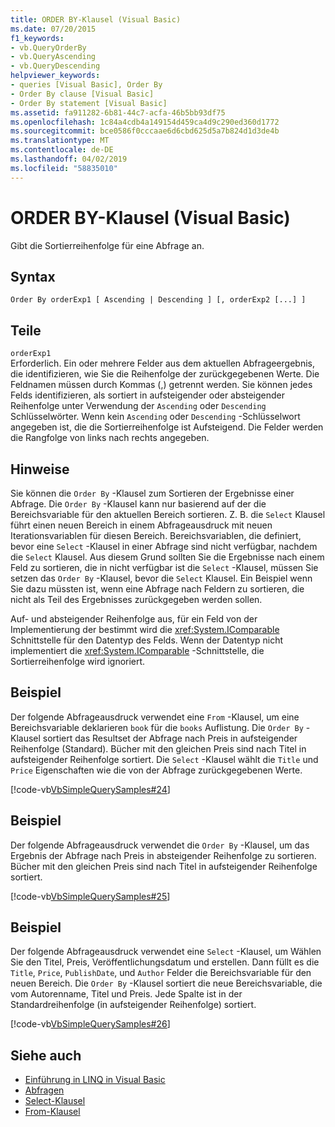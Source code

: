 ```yaml
---
title: ORDER BY-Klausel (Visual Basic)
ms.date: 07/20/2015
f1_keywords:
- vb.QueryOrderBy
- vb.QueryAscending
- vb.QueryDescending
helpviewer_keywords:
- queries [Visual Basic], Order By
- Order By clause [Visual Basic]
- Order By statement [Visual Basic]
ms.assetid: fa911282-6b81-44c7-acfa-46b5bb93df75
ms.openlocfilehash: 1c84a4cdb4a149154d459ca4d9c290ed360d1772
ms.sourcegitcommit: bce0586f0cccaae6d6cbd625d5a7b824d1d3de4b
ms.translationtype: MT
ms.contentlocale: de-DE
ms.lasthandoff: 04/02/2019
ms.locfileid: "58835010"
---
```

# <a name="order-by-clause-visual-basic"></a>ORDER BY-Klausel (Visual Basic)
Gibt die Sortierreihenfolge für eine Abfrage an.  
  
## <a name="syntax"></a>Syntax  
  
```  
Order By orderExp1 [ Ascending | Descending ] [, orderExp2 [...] ]  
```  
  
## <a name="parts"></a>Teile  
 `orderExp1`  
 Erforderlich. Ein oder mehrere Felder aus dem aktuellen Abfrageergebnis, die identifizieren, wie Sie die Reihenfolge der zurückgegebenen Werte. Die Feldnamen müssen durch Kommas (,) getrennt werden. Sie können jedes Felds identifizieren, als sortiert in aufsteigender oder absteigender Reihenfolge unter Verwendung der `Ascending` oder `Descending` Schlüsselwörter. Wenn kein `Ascending` oder `Descending` -Schlüsselwort angegeben ist, die die Sortierreihenfolge ist Aufsteigend. Die Felder werden die Rangfolge von links nach rechts angegeben.  
  
## <a name="remarks"></a>Hinweise  
 Sie können die `Order By` -Klausel zum Sortieren der Ergebnisse einer Abfrage. Die `Order By` -Klausel kann nur basierend auf der die Bereichsvariable für den aktuellen Bereich sortieren. Z. B. die `Select` Klausel führt einen neuen Bereich in einem Abfrageausdruck mit neuen Iterationsvariablen für diesen Bereich. Bereichsvariablen, die definiert, bevor eine `Select` -Klausel in einer Abfrage sind nicht verfügbar, nachdem die `Select` Klausel. Aus diesem Grund sollten Sie die Ergebnisse nach einem Feld zu sortieren, die in nicht verfügbar ist die `Select` -Klausel, müssen Sie setzen das `Order By` -Klausel, bevor die `Select` Klausel. Ein Beispiel wenn Sie dazu müssten ist, wenn eine Abfrage nach Feldern zu sortieren, die nicht als Teil des Ergebnisses zurückgegeben werden sollen.  
  
 Auf- und absteigender Reihenfolge aus, für ein Feld von der Implementierung der bestimmt wird die <xref:System.IComparable> Schnittstelle für den Datentyp des Felds. Wenn der Datentyp nicht implementiert die <xref:System.IComparable> -Schnittstelle, die Sortierreihenfolge wird ignoriert.  
  
## <a name="example"></a>Beispiel  
 Der folgende Abfrageausdruck verwendet eine `From` -Klausel, um eine Bereichsvariable deklarieren `book` für die `books` Auflistung. Die `Order By` -Klausel sortiert das Resultset der Abfrage nach Preis in aufsteigender Reihenfolge (Standard). Bücher mit den gleichen Preis sind nach Titel in aufsteigender Reihenfolge sortiert. Die `Select` -Klausel wählt die `Title` und `Price` Eigenschaften wie die von der Abfrage zurückgegebenen Werte.  
  
 [!code-vb[VbSimpleQuerySamples#24](~/samples/snippets/visualbasic/VS_Snippets_VBCSharp/VbSimpleQuerySamples/VB/QuerySamples1.vb#24)]  
  
## <a name="example"></a>Beispiel  
 Der folgende Abfrageausdruck verwendet die `Order By` -Klausel, um das Ergebnis der Abfrage nach Preis in absteigender Reihenfolge zu sortieren. Bücher mit den gleichen Preis sind nach Titel in aufsteigender Reihenfolge sortiert.  
  
 [!code-vb[VbSimpleQuerySamples#25](~/samples/snippets/visualbasic/VS_Snippets_VBCSharp/VbSimpleQuerySamples/VB/QuerySamples1.vb#25)]  
  
## <a name="example"></a>Beispiel  
 Der folgende Abfrageausdruck verwendet eine `Select` -Klausel, um Wählen Sie den Titel, Preis, Veröffentlichungsdatum und erstellen. Dann füllt es die `Title`, `Price`, `PublishDate`, und `Author` Felder die Bereichsvariable für den neuen Bereich. Die `Order By` -Klausel sortiert die neue Bereichsvariable, die vom Autorenname, Titel und Preis. Jede Spalte ist in der Standardreihenfolge (in aufsteigender Reihenfolge) sortiert.  
  
 [!code-vb[VbSimpleQuerySamples#26](~/samples/snippets/visualbasic/VS_Snippets_VBCSharp/VbSimpleQuerySamples/VB/QuerySamples1.vb#26)]  
  
## <a name="see-also"></a>Siehe auch

- [Einführung in LINQ in Visual Basic](../../../visual-basic/programming-guide/language-features/linq/introduction-to-linq.md)
- [Abfragen](../../../visual-basic/language-reference/queries/index.md)
- [Select-Klausel](../../../visual-basic/language-reference/queries/select-clause.md)
- [From-Klausel](../../../visual-basic/language-reference/queries/from-clause.md)
